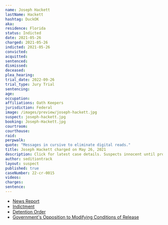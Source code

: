 ```yaml
---
name: Joseph Hackett
lastName: Hackett
hashtag: DuckOK
aka:
residence: Florida
status: Indicted
date: 2021-05-26
charged: 2021-05-26
indicted: 2021-05-26
convicted:
acquitted:
sentenced:
dismissed:
deceased:
plea_hearing:
trial_date: 2022-09-26
trial_type: Jury Trial
sentencing:
age:
occupation:
affiliations: Oath Keepers
jurisdiction: Federal
image: /images/preview/joseph-hackett.jpg
suspect: joseph-hackett.jpg
booking: Joseph-Hackett.jpg
courtroom:
courthouse:
raid:
perpwalk:
quote: "Messages in cursive to eliminate digital reads."
title: Joseph Hackett charged on May 26, 2021
description: Click for latest case details. Suspects innocent until proven guilty.
author: seditiontrack
layout: suspect
published: true
caseNumber: 22-cr-0015
videos:
charges:
sentence:
---
```

- [News Report](https://www.mysuncoast.com/2021/05/31/sarasota-man-facing-changes-jan-capitol-riot/)
- [Indictment](https://www.justice.gov/usao-dc/case-multi-defendant/file/1514901/download)
- [Detention Order](https://extremism.gwu.edu/sites/g/files/zaxdzs2191/f/Joseph%20Hackett%20Motion%20to%20Revoke%20Detention%20Order.pdf)
- [Government's Opposition to Modifying Conditions of Release](https://extremism.gwu.edu/sites/g/files/zaxdzs2191/f/Joseph%20Hackett%20Government%20Opposition%20to%20Motion%20for%20Reconsideration%20of%20Conditions%20of%20Release.pdf)
